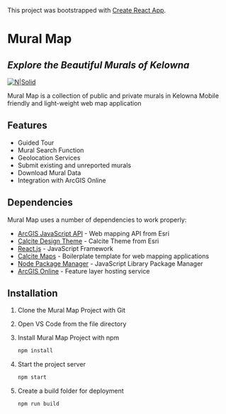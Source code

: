 This project was bootstrapped with [Create React App](https://github.com/facebook/create-react-app).

# Mural Map
## _Explore the Beautiful Murals of Kelowna_

[![N|Solid](https://puu.sh/HQU8J.png)](https://developers.arcgis.com/)

Mural Map is a collection of public and private murals in Kelowna
Mobile friendly and light-weight web map application


## Features

- Guided Tour
- Mural Search Function
- Geolocation Services
- Submit existing and unreported murals
- Download Mural Data
- Integration with ArcGIS Online


## Dependencies

Mural Map uses a number of dependencies to work properly:

- [ArcGIS JavaScript API] - Web mapping API from Esri
- [Calcite Design Theme] - Calcite Theme from Esri
- [React.js] - JavaScript Framework
- [Calcite Maps] - Boilerplate template for web mapping applications
- [Node Package Manager] - JavaScript Library Package Manager
- [ArcGIS Online] - Feature layer hosting service

## Installation

1. Clone the Mural Map Project with Git
2. Open VS Code from the file directory
3. Install Mural Map Project with npm
    ```cmd 
    npm install
    ```
4. Start the project server

    ```cmd 
    npm start
    ```
5. Create a build folder for deployment
    ```cmd 
    npm run build
    ```



[//]: # (These are reference links used in the body of this note and get stripped out when the markdown processor does its job. There is no need to format nicely because it shouldn't be seen. Thanks SO - http://stackoverflow.com/questions/4823468/store-comments-in-markdown-syntax)

   
   [ArcGIS JavaScript API]: <https://developers.arcgis.com/javascript/latest/>
   [Node Package Manager]: <https://www.npmjs.com/get-npm>
   [Calcite Design Theme]: <https://developers.arcgis.com/calcite-design-system/>
   [React.js]: <https://reactjs.org/>
   [Calcite Maps]: <https://github.com/Esri/calcite-maps>
   [ArcGIS Online]: <https://www.arcgis.com/index.html>
   
